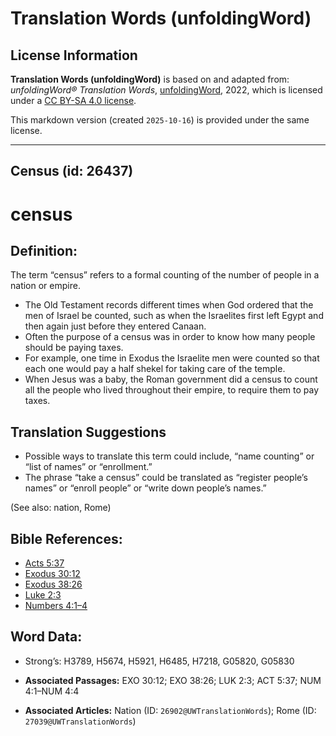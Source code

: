 # Translation Words (unfoldingWord)

## License Information

**Translation Words (unfoldingWord)** is based on and adapted from: _unfoldingWord® Translation Words_, [unfoldingWord](https://unfoldingword.org/utw), 2022, which is licensed under a [CC BY-SA 4.0 license](https://creativecommons.org/licenses/by-sa/4.0/legalcode.en).

This markdown version (created `2025-10-16`) is provided under the same license.



--------------------------------

## Census (id: 26437)

census
======

Definition:
-----------

The term “census” refers to a formal counting of the number of people in a nation or empire.

* The Old Testament records different times when God ordered that the men of Israel be counted, such as when the Israelites first left Egypt and then again just before they entered Canaan.
* Often the purpose of a census was in order to know how many people should be paying taxes.
* For example, one time in Exodus the Israelite men were counted so that each one would pay a half shekel for taking care of the temple.
* When Jesus was a baby, the Roman government did a census to count all the people who lived throughout their empire, to require them to pay taxes.

Translation Suggestions
-----------------------

* Possible ways to translate this term could include, “name counting” or “list of names” or “enrollment.”
* The phrase “take a census” could be translated as “register people’s names” or “enroll people” or “write down people’s names.”

(See also: nation, Rome)

Bible References:
-----------------

* [Acts 5:37](https://ref.ly/Acts5:37)
* [Exodus 30:12](https://ref.ly/Exod30:12)
* [Exodus 38:26](https://ref.ly/Exod38:26)
* [Luke 2:3](https://ref.ly/Luke2:3)
* [Numbers 4:1–4](https://ref.ly/Num4:1-Num4:4)

Word Data:
----------

* Strong’s: H3789, H5674, H5921, H6485, H7218, G05820, G05830

* **Associated Passages:** EXO 30:12; EXO 38:26; LUK 2:3; ACT 5:37; NUM 4:1–NUM 4:4
* **Associated Articles:** Nation (ID: `26902@UWTranslationWords`); Rome (ID: `27039@UWTranslationWords`)

